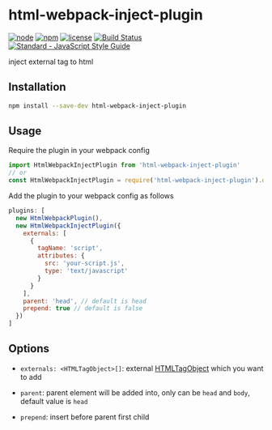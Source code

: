 # html-webpack-inject-plugin

[![node](https://img.shields.io/node/v/html-webpack-inject-plugin.svg)](https://www.npmjs.com/package/html-webpack-inject-plugin)
[![npm](https://img.shields.io/npm/v/html-webpack-inject-plugin.svg)](https://www.npmjs.com/package/html-webpack-inject-plugin)
[![license](https://img.shields.io/npm/l/html-webpack-inject-plugin.svg)](https://github.com/kagawagao/html-webpack-inject-plugin/blob/master/LICENSE)
[![Build Status](https://travis-ci.org/kagawagao/html-webpack-inject-plugin.svg?branch=master)](https://travis-ci.org/kagawagao/html-webpack-inject-plugin)
[![Standard - JavaScript Style Guide](https://img.shields.io/badge/code_style-standard-brightgreen.svg)](http://standardjs.com/)

inject external tag to html

## Installation

```bash
npm install --save-dev html-webpack-inject-plugin
```

## Usage

Require the plugin in your webpack config

```javascript
import HtmlWebpackInjectPlugin from 'html-webpack-inject-plugin'
// or
const HtmlWebpackInjectPlugin = require('html-webpack-inject-plugin').default
```

Add the plugin to your webpack config as follows

```javascript
plugins: [
  new HtmlWebpackPlugin(),
  new HtmlWebpackInjectPlugin({
    externals: [
      {
        tagName: 'script',
        attributes: {
          src: 'your-script.js',
          type: 'text/javascript'
        }
      }
    ],
    parent: 'head', // default is head
    prepend: true // default is false
  })
]
```

## Options

- `externals: <HTMLTagObject>[]`: external [HTMLTagObject](https://github.com/jantimon/html-webpack-plugin/blob/6e17a0cd7e99c08fdf6eb6e79b88f589af35c645/typings.d.ts#L238-L260) which you want to add

- `parent`: parent element will be added into, only can be `head` and `body`, default value is `head`

- `prepend`: insert before parent first child
